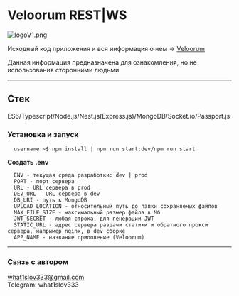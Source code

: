 # Veloorum REST|WS

[![logoV1.png](https://i.postimg.cc/5y6nrqww/logoV1.png)](https://postimg.cc/1V1GnF7t)

Исходный код приложения и вся информация о нем -> [Veloorum](https://github.com/What1slov3/veloorum 'Veloorum')

Данная информация предназначена для ознакомления, но не использования сторонними людьми  

---

## Стек

ES6/Typescript/Node.js/Nest.js(Express.js)/MongoDB/Socket.io/Passport.js

### Установка и запуск

```console
  username:~$ npm install | npm run start:dev/npm run start
```

**Создать .env**

```
  ENV - текущая среда разработки: dev | prod
  PORT - порт сервера
  URL - URL сервера в prod
  DEV_URL - URL сервера в dev
  DB_URI - путь к MongoDB
  UPLOAD_LOCATION - относительный путь до папки сохраняемых файлов
  MAX_FILE_SIZE - максимальный размер файла в Мб
  JWT_SECRET - любая строка, для генерации JWT
  STATIC_URL - адрес сервера раздачи статики и обратного прокси сервера, например nginx, в dev сборке
  APP_NAME - название приложение (Veloorum)
```

---

### Связь с автором

what1slov333@gmail.com  
Telegram: what1slov333
